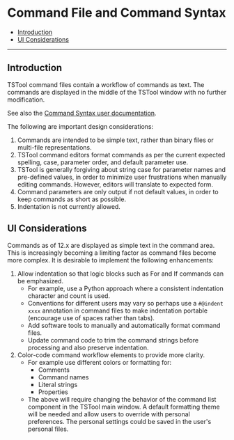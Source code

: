 # Command File and Command Syntax #

* [Introduction](#introduction)
* [UI Considerations](#ui-considerations)

-----------------

## Introduction ##

TSTool command files contain a workflow of commands as text.
The commands are displayed in the middle of the TSTool window with no further modification.

See also the [Command Syntax user documentation](http://learn.openwaterfoundation.org/cdss-app-tstool-doc-user/command-ref/command-syntax/).

The following are important design considerations:

1. Commands are intended to be simple text, rather than binary files or multi-file representations.
2. TSTool command editors format commands as per the current expected spelling, case, parameter order,
and default parameter use.
3. TSTool is generally forgiving about string case for parameter names and pre-defined values,
in order to minimize user frustrations when manually editing commands.
However, editors will translate to expected form.
4. Command parameters are only output if not default values, in order to keep commands as short as possible.
5. Indentation is not currently allowed.

## UI Considerations ##

Commands as of 12.x are displayed as simple text in the command area.
This is increasingly becoming a limiting factor as command files become more complex.
It is desirable to implement the following enhancements:

1. Allow indentation so that logic blocks such as For and If commands can be emphasized.
	* For example, use a Python approach where a consistent indentation character and count is used.
	* Conventions for different users may vary so perhaps use a `#@indent xxxx` annotation
	in command files to make indentation portable (encourage use of spaces rather than tabs).
	* Add software tools to manually and automatically format command files.
	* Update command code to trim the command strings before processing and also preserve indentation.
2. Color-code command workflow elements to provide more clarity.
	* For example use different colors or formatting for:
		+ Comments
		+ Command names
		+ Literal strings
		+ Properties
	* The above will require changing the behavior of the command list component in the TSTool main window.
	A default formatting theme will be needed and allow users to override with personal preferences.
	The personal settings could be saved in the user's personal files.
